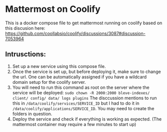 # Mattermost on Coolify

This is a docker compose file to get mattermost running on coolify based on this discusion here: https://github.com/coollabsio/coolify/discussions/3087#discussion-7053964

## Intrusctions:

1. Set up a new service using this compose file.
2. Once the service is set up, but before deploying it, make sure to change the url. One can be automatically assigned if you have a wildcard domain setup for the coolify server.
3. You will need to run this command as root on the server where the service will be deployed: `sudo chown -R 2000:2000 bleve-indexes/ client/ config/ data/ logs plugins`
   The disccussion mentions to run this in `/data/coolify/services/SERVICE_ID` but I had to do it in `/data/coolify/applications/SERVICE_ID`. You may need to create the folders in question.
4. Deploy the service and check if everything is working as expected. (The mattermost container may require a few minutes to start up)
